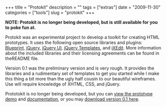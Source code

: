 +++
title = "Protokit"
description = ""
tags = ["extras"]
date = "2009-11-30"
categories = ["tools"]
slug = "protokit"
+++



  <p><strong>NOTE: Protokit is no longer being developed, but is still available for you to poke fun at.</strong></p>
<p>Protokit was an experimental project to develop a toolkit for creating HTML prototypes. It uses the following open source libraries and plugins: <a href="http://blueprintcss.org/">Blueprint</a>, <a href="http://jquery.com/">jQuery</a>, <a href="http://jqueryui.com/">jQuery UI</a>, <a href="http://ivorycity.com/blog/jquery-template-plugin/">jQuery Templates</a>, and <a href="http://ixedit.com/">iXEdit</a>. More information about the included libraries and their licensing agreements can be found in theREADME file.</p>
<p>Version 0.1 was the preliminary version and is very rough. It provides the libraries and a rudimentary set of templates to get you started while I make this thing a bit more than the ugly half cousin to our beautiful wireframes. Use will require knowledge of XHTML, CSS, and jQuery.</p>
<p>Prototokit is no longer being developed, but you can <a href="//media.konigi.com/tools/protokit/projects/demo/index.html">view the prototype demo</a> and <a href="//media.konigi.com/tools/protokit/doc.html">documentation</a>, or you may <a href="../files/konigi/protokit.zip">download version 0.1 here</a>.</p>
